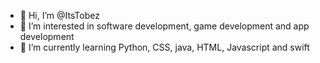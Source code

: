- 👋 Hi, I’m @ItsTobez
- 👀 I’m interested in software development, game development and app development
- 🌱 I’m currently learning Python, CSS, java, HTML, Javascript and swift

<!---
ItsTobez/ItsTobez is a ✨ special ✨ repository because its `README.md` (this file) appears on your GitHub profile.
You can click the Preview link to take a look at your changes.
--->
